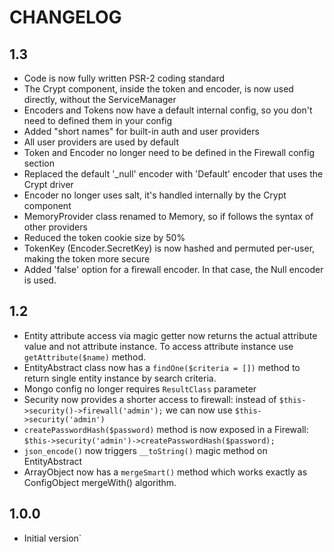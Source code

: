 CHANGELOG
=========

1.3
--------
* Code is now fully written PSR-2 coding standard
* The Crypt component, inside the token and encoder, is now used directly, without the ServiceManager
* Encoders and Tokens now have a default internal config, so you don't need to defined them in your config
* Added "short names" for built-in auth and user providers
* All user providers are used by default
* Token and Encoder no longer need to be defined in the Firewall config section
* Replaced the default '_null' encoder with 'Default' encoder that uses the Crypt driver
* Encoder no longer uses salt, it's handled internally by the Crypt component
* MemoryProvider class renamed to Memory, so if follows the syntax of other providers
* Reduced the token cookie size by 50%
* TokenKey (Encoder.SecretKey) is now hashed and permuted per-user, making the token more secure
* Added 'false' option for a firewall encoder. In that case, the Null encoder is used.

1.2
---------
* Entity attribute access via magic getter now returns the actual attribute value and not attribute instance. To access attribute instance use `getAttribute($name)` method.
* EntityAbstract class now has a `findOne($criteria = [])` method to return single entity instance by search criteria.
* Mongo config no longer requires `ResultClass` parameter
* Security now provides a shorter access to firewall: instead of `$this->security()->firewall('admin');` we can now use `$this->security('admin')`
* `createPasswordHash($password)` method is now exposed in a Firewall: `$this->security('admin')->createPasswordHash($password);`
* `json_encode()` now triggers `__toString()` magic method on EntityAbstract
* ArrayObject now has a `mergeSmart()` method which works exactly as ConfigObject mergeWith() algorithm. 

1.0.0
---------
* Initial version`